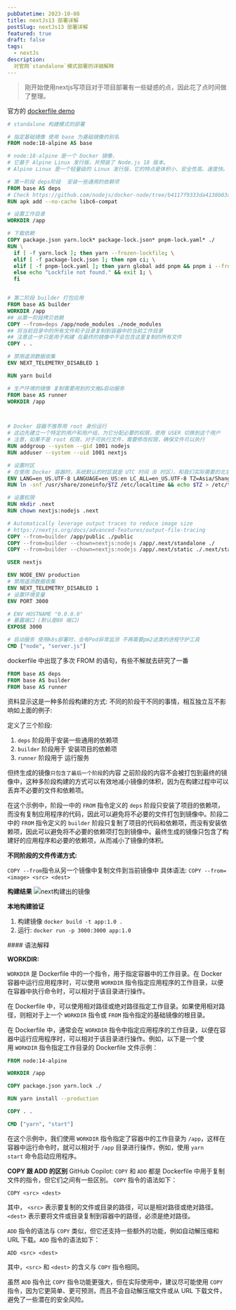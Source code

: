 ```yaml
---
pubDatetime: 2023-10-08
title: nextJs13 部署详解
postSlug: nextJs13 部署详解
featured: true
draft: false
tags:
  - nextJs
description:
  对官网`standalone`模式部署的详细解释
---
```


> 刚开始使用nextjs写项目对于项目部署有一些疑惑的点，因此花了点时间做了整理。

官方的 [dockerfile demo ](https://github.com/vercel/next.js/blob/canary/examples/with-docker/Dockerfile) 

```dockerfile
# standalone 构建模式的部署

# 指定基础镜像 使用 base 为基础镜像的别名
FROM node:18-alpine AS base

# node:18-alpine 是一个 Docker 镜像，
# 它基于 Alpine Linux 发行版，并预装了 Node.js 18 版本。
# Alpine Linux 是一个轻量级的 Linux 发行版，它的特点是体积小、安全性高、速度快。

# 第一阶段 deps阶段  安装一些通用的依赖项
FROM base AS deps
# Check https://github.com/nodejs/docker-node/tree/b4117f9333da4138b03a546ec926ef50a31506c3#nodealpine to understand why libc6-compat might be needed.
RUN apk add --no-cache libc6-compat

# 设置工作目录
WORKDIR /app

# 下载依赖
COPY package.json yarn.lock* package-lock.json* pnpm-lock.yaml* ./
RUN \
  if [ -f yarn.lock ]; then yarn --frozen-lockfile; \
  elif [ -f package-lock.json ]; then npm ci; \
  elif [ -f pnpm-lock.yaml ]; then yarn global add pnpm && pnpm i --frozen-lockfile; \
  else echo "Lockfile not found." && exit 1; \
  fi


# 第二阶段 builder 打包应用
FROM base AS builder
WORKDIR /app
## 从第一阶段拷贝依赖
COPY --from=deps /app/node_modules ./node_modules
## 将当前目录中的所有文件和子目录复制到容器中的当前工作目录
## 注意这一步只是用于构建 在最终的镜像中不会包含这里复制的所有文件
COPY . .

# 禁用遥测数据收集
ENV NEXT_TELEMETRY_DISABLED 1

RUN yarn build

# 生产环境的镜像 复制需要用到的文推&启动服务
FROM base AS runner
WORKDIR /app



# Docker 容器不推荐用 root 身份运行
# 这边先建立一个特定的用户和用户组，为它分配必要的权限，使用 USER 切换到这个用户
# 注意，如果不是 root 权限，对于可执行文件，需要修改权限，确保文件可以执行
RUN addgroup --system --gid 1001 nodejs
RUN adduser --system --uid 1001 nextjs

# 设置时区
# 在使用 Docker 容器时，系统默认的时区就是 UTC 时间（0 时区），和我们实际需要的北京时间相差八个小时
ENV LANG=en_US.UTF-8 LANGUAGE=en_US:en LC_ALL=en_US.UTF-8 TZ=Asia/Shanghai
RUN ln -snf /usr/share/zoneinfo/$TZ /etc/localtime && echo $TZ > /etc/timezone

# 设置权限
RUN mkdir .next
RUN chown nextjs:nodejs .next

# Automatically leverage output traces to reduce image size
# https://nextjs.org/docs/advanced-features/output-file-tracing
COPY --from=builder /app/public ./public
COPY --from=builder --chown=nextjs:nodejs /app/.next/standalone ./
COPY --from=builder --chown=nextjs:nodejs /app/.next/static ./.next/static

USER nextjs

ENV NODE_ENV production
# 禁用遥测数据收集
ENV NEXT_TELEMETRY_DISABLED 1
# 设置环境变量
ENV PORT 3000

# ENV HOSTNAME "0.0.0.0"
# 暴露端口 (默认是80 端口)
EXPOSE 3000

# 启动服务 使用k8s部署时，会有Pod异常监测 不再需要pm2这类的进程守护工具
CMD ["node", "server.js"]
```


dockerfile 中出现了多次 FROM 的语句，有些不解就去研究了一番

```dockerfile
FROM base AS deps
FROM base AS builder
FROM base AS runner
```
资料显示这是一种多阶段构建的方式:
不同的阶段干不同的事情，相互独立互不影响如上面的例子:

定义了三个阶段:

1. `deps` 阶段用于安装一些通用的依赖项
2. `builder` 阶段用于 安装项目的依赖项
3. `runner` 阶段用于 运行服务
   
但终生成的镜像`只包含了最后一个阶段`的内容 之前阶段的内容不会被打包到最终的镜像中，这种多阶段构建的方式可以有效地减小镜像的体积，因为在构建过程中可以丢弃不必要的文件和依赖项。

在这个示例中，阶段一中的 `FROM` 指令定义的 `deps` 阶段只安装了项目的依赖项，而没有复制应用程序的代码，因此可以避免将不必要的文件打包到镜像中。阶段二中的 `FROM` 指令定义的 `builder` 阶段只复制了项目的代码和依赖项，而没有安装依赖项，因此可以避免将不必要的依赖项打包到镜像中。最终生成的镜像只包含了构建好的应用程序和必要的依赖项，从而减小了镜像的体积。

**不同阶段的文件传递方式:**

`COPY --from`指令从另一个镜像中复制文件到当前镜像中
具体语法: `COPY --from=<image> <src> <dest>`

**构建结果**
![next构建出的镜像](/images/next-image.png)


**本地构建验证**

1. 构建镜像 `docker build -t app:1.0 .`
2. 运行: `docker run -p 3000:3000 app:1.0`

#### 语法解释

**WORKDIR:**

`WORKDIR` 是 Dockerfile 中的一个指令，用于指定容器中的工作目录。在 Docker 容器中运行应用程序时，可以使用 `WORKDIR` 指令指定应用程序的工作目录，以便在容器中执行命令时，可以相对于该目录进行操作。

在 Dockerfile 中，可以使用相对路径或绝对路径指定工作目录。如果使用相对路径，则相对于上一个 `WORKDIR` 指令或 `FROM` 指令指定的基础镜像的根目录。

在 Dockerfile 中，通常会在 `WORKDIR` 指令中指定应用程序的工作目录，以便在容器中运行应用程序时，可以相对于该目录进行操作。例如，以下是一个使用 `WORKDIR` 指令指定工作目录的 Dockerfile 文件示例：

```dockerfile
FROM node:14-alpine

WORKDIR /app

COPY package.json yarn.lock ./

RUN yarn install --production

COPY . .

CMD ["yarn", "start"]
```

在这个示例中，我们使用 `WORKDIR` 指令指定了容器中的工作目录为 `/app`，这样在容器中运行命令时，就可以相对于 `/app` 目录进行操作，例如，使用 `yarn start` 命令启动应用程序。


**COPY 跟 ADD 的区别**
GitHub Copilot: `COPY` 和 `ADD` 都是 Dockerfile 中用于复制文件的指令，但它们之间有一些区别。
`COPY` 指令的语法如下：
```
COPY <src> <dest>
```
其中，
`<src>` 表示要复制的文件或目录的路径，可以是相对路径或绝对路径。
`<dest>` 表示要将文件或目录复制到容器中的路径，必须是绝对路径。

`ADD` 指令的语法与 `COPY` 类似，但它还支持一些额外的功能，例如自动解压缩和 URL 下载。`ADD` 指令的语法如下：

```
ADD <src> <dest>
```

其中，`<src>` 和 `<dest>` 的含义与 `COPY` 指令相同。

虽然 `ADD` 指令比 `COPY` 指令功能更强大，但在实际使用中，建议尽可能使用 `COPY` 指令，因为它更简单、更可预测，而且不会自动解压缩文件或从 URL 下载文件，避免了一些潜在的安全风险。
